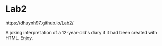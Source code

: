 # Lab2
https://dhuynh97.github.io/Lab2/

A joking interpretation of a 12-year-old's diary if it had been created with HTML. Enjoy.
